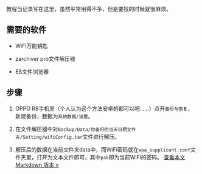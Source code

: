 
教程当记录写在这里，虽然平常用得不多，但是要找的时候就很麻烦。
<!--more-->

## 需要的软件
  
  * WiFi万能钥匙
  
  * zarchiver pro文件解压器
  
  * ES文件浏览器

## 步骤

  1. OPPO R9手机里（个人认为这个方法安卓的都可以吧……）点开`备份与恢复`，新建备份，数据为`系统数据/设置`。
  
  2. 在文件解压器中对`Backup/Data/你备份的当天日期文件夹/Setting/wifiConfig.tar`文件进行解压。
  
  3. 解压后的数据在当前文件夹data中，而WiFi密码就在`wpa_supplicant.conf`文件夹里，打开为文本文件即可，其中`psk`即为当前WiFi的密码。
<a href="https://hoas.xyz/post/oppo-r9%E6%97%A0root%E6%9F%A5%E7%9C%8Bwifi%E5%AF%86%E7%A0%81%E6%95%99%E7%A8%8B/index.md">查看本文 Markdown 版本 »</a>